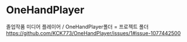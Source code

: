 # OneHandPlayer
졸업작품 미디어 플레이어 / OneHandPlayer폴더 = 프로젝트 폴더
https://github.com/KCK773/OneHandPlayer/issues/1#issue-1077442500

